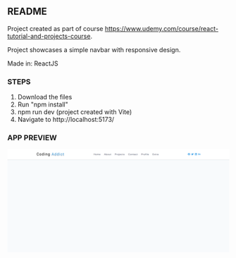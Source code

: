 ## README

Project created as part of course https://www.udemy.com/course/react-tutorial-and-projects-course.

Project showcases a simple navbar with responsive design.

Made in: ReactJS

### STEPS

1. Download the files
2. Run "npm install"
3. npm run dev (project created with Vite)
4. Navigate to http://localhost:5173/

### APP PREVIEW

![Birthday Buddy App Preview](https://github.com/parthamcomp/navbar-project/blob/main/AppPreview.png?raw=true)

